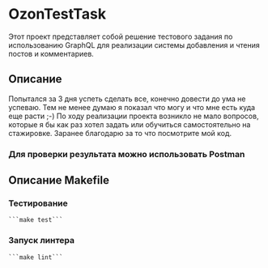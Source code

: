 # OzonTestTask

Этот проект представляет собой решение тестового задания по использованию GraphQL для реализации системы добавления и чтения постов и комментариев.

## Описание

Попытался за 3 дня успеть сделать все, конечно довести до ума не успеваю. Тем не менее думаю я показал что могу и что мне есть куда еще расти ;-)
По ходу реализации проекта возникло не мало вопросов, которые я бы как раз хотел задать или обучиться самостоятельно на стажировке. Заранее благодарю за то что посмотрите мой код.

### Для проверки результата можно использовать Postman 

## Описание Makefile

### Тестирование

    ```make test```

### Запуск линтера

    ```make lint```
